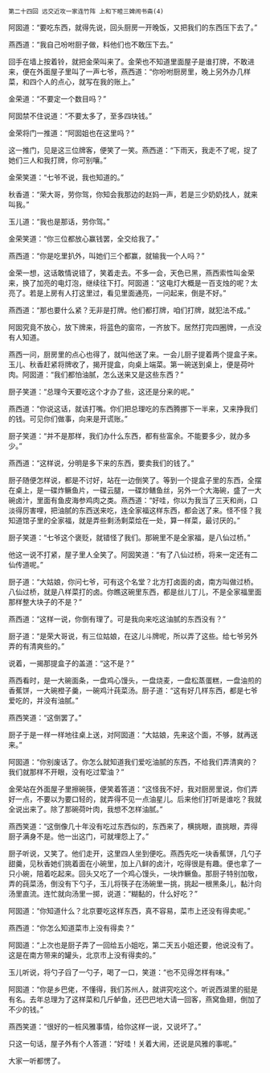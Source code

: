     第二十四回 远交近攻一家连竹阵 上和下睦三婢闹书斋(4) 

   阿囡道：“要吃东西，就得先说，回头厨房一开晚饭，又把我们的东西压下去了。”

   燕西道：“我自己吩咐厨子做，料他们也不敢压下去。”

   回手在墙上按着铃，就把金荣叫来了。金荣也不知道里面屋子是谁打牌，不敢进来，便在外面屋子里叫了一声七爷，燕西道：“你吩咐厨房里，晚上另外办几样菜，和四个人的点心，就写在我的账上。”

   金荣道：“不要定一个数目吗？”

   阿囡禁不住说道：“不要太多了，至多四块钱。”

   金荣将门一推道：“阿囡姐也在这里吗？”

   这一推门，见是这三位牌客，便笑了一笑。燕西道：“下雨天，我走不了呢，捉了她们三人和我打牌，你可别嚷。”

   金荣笑道：“七爷不说，我也知道的。”

   秋香道：“荣大哥，劳你驾，你知会我那边的赵妈一声，若是三少奶奶找人，就来叫我。”

   玉儿道：“我也是那话，劳你驾。”

   金荣笑道：“你三位都放心赢钱罢，全交给我了。”

   燕西道：“你是吃里扒外，叫她们三个都赢，就输我一个人吗？”

   金荣一想，这话敢情说错了，笑着走去。不多一会，天色已黑，燕西索性叫金荣来，换了加亮的电灯泡，继续往下打。阿囡道：“这电灯大概是一百支烛的呢？太亮了。若是上房有人打这里过，看见里面通亮，一问起来，倒是不好。”

   燕西道：“那也要什么紧？无非是打牌。他们都打牌，咱们打牌，就犯法不成。”

   阿囡究竟不放心，放下牌来，将蓝色的窗帘，一齐放下。居然打完四圈牌，一点没有人知道。

   燕西一问，厨房里的点心也得了，就叫他送了来。一会儿厨子提着两个提盒子来。玉儿、秋香赶紧将牌收了，揭开提盒，向桌上端菜。第一碗送到桌上，便是荷叶肉。阿囡道：“我们都怕油腻，怎么送来又是这些东西？”

   厨子笑道：“总理今天要吃这个才办了些，这还是分来的呢。”

   燕西道：“你说这话，就该打嘴。你们把总理吃的东西腾挪下一半来，又来挣我们的钱。可见你们做事，向来是开谎账。”

   厨子笑道：“并不是那样，我们办什么东西，都有些富余。不能要多少，就办多少。”

   燕西道：“这样说，分明是多下来的东西，要卖我们的钱了。”

   厨子随便怎样说，都是不讨好，站在一边倒笑了。等到一个提盒子里的东西，全摆在桌上，是一碟炸鳜鱼片，一碟云腿，一碟炒鳝鱼丝，另外一个大海碗，盛了一大碗卤汁，里面有鱼皮海参鸡肉之类。燕西道：“好哇，你以为我当了三天和尚，口淡得厉害哩，把油腻的东西送来吃，连全家福这样东西，都会送了来。怪不怪？我知道馆子里的全家福，就是弄些剩汤剩菜烩在一处，算一样菜，最讨厌的。”

   厨子笑道：“七爷这个褒贬，就错怪了我们。那碗里不是全家福，是八仙过桥。”

   他这一说不打紧，屋子里人全笑了。阿囡笑道：“有了八仙过桥，将来一定还有二仙传道呢。”

   厨子道：“大姑娘，你问七爷，可有这个名堂？北方打卤面的卤，南方叫做过桥。八仙过桥，就是八样菜打的卤。你瞧这碗里东西，都是丝儿丁儿，不是全家福里面那样整大块子的不是？”

   燕西道：“这样一说，你倒有理了。可是我向来吃这油腻的东西没有？”

   厨子道：“是荣大哥说，有三位姑娘，在这儿斗牌呢，所以弄了这些。给七爷另外弄的有清爽些的。”

   说着，一揭那提盒子的盖道：“这不是？”

   燕西看时，是一大碗面条，一盘鸡心馒头，一盘烧麦，一盘松蒸蛋糕，一盘油煎的香蕉饼，一大碗橙子羹，一碗鸡汁莼菜汤。厨子道：“这有好几样东西，都是七爷爱吃的，并没有油腻。”

   燕西笑道：“这倒罢了。”

   厨子于是一样一样地往桌上送，对阿囡道：“大姑娘，先来这个面，不够，就再送来。”

   阿囡道：“你别废话了。你怎么就知道我们爱吃油腻的东西，不给我们弄清爽的？我们就那样不开眼，没有吃过荤油？”

   金荣站在外面屋子里擦碗筷，便笑着答道：“这怪我不好，我对厨房里说，你们弄好一点，不要以为要口轻的，就弄得不见一点油星儿。后来他们打听是谁吃？我就全说出来了。除了那碗荷叶肉，我想不怎样油腻。”

   燕西笑道：“这倒像几十年没有吃过东西似的，东西来了，横挑眼，直挑眼，弄得厨子满身不是。他一出这门，可就埋怨上了。”

   厨子听说，又笑了。他们走开，这里四人坐到便吃。燕西先吃一块香蕉饼，几勺子甜羹，见秋香她们挑着面在小碗里，加上八鲜的卤汁，吃得很是有趣。便也拿了一只小碗，陪着吃起来。回头又吃了一个鸡心馒头，一块炸鳜鱼。那厨子特别加敬，弄的莼菜汤，倒没有下勺子，玉儿将筷子在汤碗里一挑，挑起一根黑条儿，黏汁向汤里直流。连忙就向汤里一掷，说道：“糊黏的，什么好吃？”

   阿囡道：“你知道什么？北京要吃这样东西，真不容易，菜市上还没有得卖呢。”

   燕西道：“你怎么知道菜市上没有得卖？”

   阿囡道：“上次也是厨子弄了一回给五小姐吃，第二天五小姐还要，他说没有了。这是在南方带来的罐头，北京市上没有得卖的。”

   玉儿听说，将勺子舀了一勺子，喝了一口，笑道：“也不见得怎样有味。”

   阿囡道：“你是乡巴佬，不懂得，我们苏州人，就讲究吃这个。听说西湖里的挺是有名。去年总理为了这样菜和几斤鲈鱼，还巴巴地大请一回客，燕窝鱼翅，倒加了不少的钱。”

   燕西笑道：“很好的一桩风雅事情，给你这样一说，又说坏了。”

   只这一句话，屋子外有个人答道：“好哇！关着大闹，还说是风雅的事呢。”

   大家一听都愣了。

